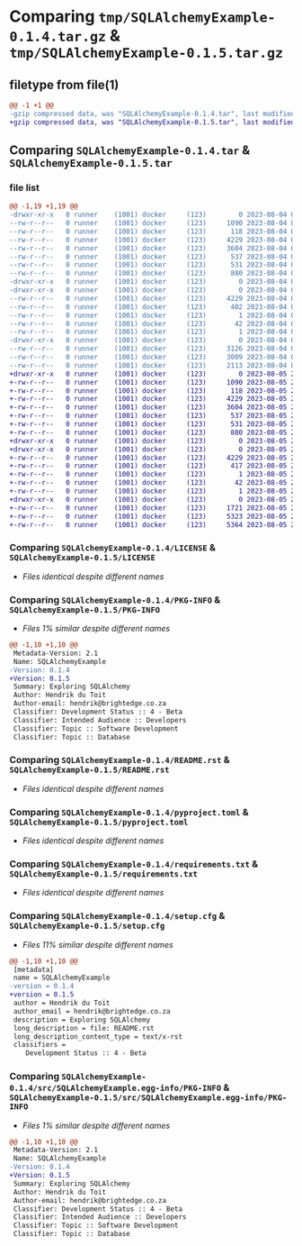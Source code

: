 # Comparing `tmp/SQLAlchemyExample-0.1.4.tar.gz` & `tmp/SQLAlchemyExample-0.1.5.tar.gz`

## filetype from file(1)

```diff
@@ -1 +1 @@
-gzip compressed data, was "SQLAlchemyExample-0.1.4.tar", last modified: Fri Aug  4 01:05:47 2023, max compression
+gzip compressed data, was "SQLAlchemyExample-0.1.5.tar", last modified: Sat Aug  5 23:02:22 2023, max compression
```

## Comparing `SQLAlchemyExample-0.1.4.tar` & `SQLAlchemyExample-0.1.5.tar`

### file list

```diff
@@ -1,19 +1,19 @@
-drwxr-xr-x   0 runner    (1001) docker     (123)        0 2023-08-04 01:05:47.524157 SQLAlchemyExample-0.1.4/
--rw-r--r--   0 runner    (1001) docker     (123)     1090 2023-08-04 01:05:38.000000 SQLAlchemyExample-0.1.4/LICENSE
--rw-r--r--   0 runner    (1001) docker     (123)      118 2023-08-04 01:05:38.000000 SQLAlchemyExample-0.1.4/MANIFEST.in
--rw-r--r--   0 runner    (1001) docker     (123)     4229 2023-08-04 01:05:47.524157 SQLAlchemyExample-0.1.4/PKG-INFO
--rw-r--r--   0 runner    (1001) docker     (123)     3604 2023-08-04 01:05:38.000000 SQLAlchemyExample-0.1.4/README.rst
--rw-r--r--   0 runner    (1001) docker     (123)      537 2023-08-04 01:05:38.000000 SQLAlchemyExample-0.1.4/pyproject.toml
--rw-r--r--   0 runner    (1001) docker     (123)      531 2023-08-04 01:05:38.000000 SQLAlchemyExample-0.1.4/requirements.txt
--rw-r--r--   0 runner    (1001) docker     (123)      880 2023-08-04 01:05:47.524157 SQLAlchemyExample-0.1.4/setup.cfg
-drwxr-xr-x   0 runner    (1001) docker     (123)        0 2023-08-04 01:05:47.524157 SQLAlchemyExample-0.1.4/src/
-drwxr-xr-x   0 runner    (1001) docker     (123)        0 2023-08-04 01:05:47.524157 SQLAlchemyExample-0.1.4/src/SQLAlchemyExample.egg-info/
--rw-r--r--   0 runner    (1001) docker     (123)     4229 2023-08-04 01:05:47.000000 SQLAlchemyExample-0.1.4/src/SQLAlchemyExample.egg-info/PKG-INFO
--rw-r--r--   0 runner    (1001) docker     (123)      402 2023-08-04 01:05:47.000000 SQLAlchemyExample-0.1.4/src/SQLAlchemyExample.egg-info/SOURCES.txt
--rw-r--r--   0 runner    (1001) docker     (123)        1 2023-08-04 01:05:47.000000 SQLAlchemyExample-0.1.4/src/SQLAlchemyExample.egg-info/dependency_links.txt
--rw-r--r--   0 runner    (1001) docker     (123)       42 2023-08-04 01:05:47.000000 SQLAlchemyExample-0.1.4/src/SQLAlchemyExample.egg-info/requires.txt
--rw-r--r--   0 runner    (1001) docker     (123)        1 2023-08-04 01:05:47.000000 SQLAlchemyExample-0.1.4/src/SQLAlchemyExample.egg-info/top_level.txt
-drwxr-xr-x   0 runner    (1001) docker     (123)        0 2023-08-04 01:05:47.524157 SQLAlchemyExample-0.1.4/tests/
--rw-r--r--   0 runner    (1001) docker     (123)     3126 2023-08-04 01:05:38.000000 SQLAlchemyExample-0.1.4/tests/test_otm_bi_single_table_inherit.py
--rw-r--r--   0 runner    (1001) docker     (123)     3009 2023-08-04 01:05:38.000000 SQLAlchemyExample-0.1.4/tests/test_otm_uni_single_table_inherit.py
--rw-r--r--   0 runner    (1001) docker     (123)     2113 2023-08-04 01:05:38.000000 SQLAlchemyExample-0.1.4/tests/test_simple.py
+drwxr-xr-x   0 runner    (1001) docker     (123)        0 2023-08-05 23:02:22.034472 SQLAlchemyExample-0.1.5/
+-rw-r--r--   0 runner    (1001) docker     (123)     1090 2023-08-05 23:02:12.000000 SQLAlchemyExample-0.1.5/LICENSE
+-rw-r--r--   0 runner    (1001) docker     (123)      118 2023-08-05 23:02:12.000000 SQLAlchemyExample-0.1.5/MANIFEST.in
+-rw-r--r--   0 runner    (1001) docker     (123)     4229 2023-08-05 23:02:22.034472 SQLAlchemyExample-0.1.5/PKG-INFO
+-rw-r--r--   0 runner    (1001) docker     (123)     3604 2023-08-05 23:02:12.000000 SQLAlchemyExample-0.1.5/README.rst
+-rw-r--r--   0 runner    (1001) docker     (123)      537 2023-08-05 23:02:12.000000 SQLAlchemyExample-0.1.5/pyproject.toml
+-rw-r--r--   0 runner    (1001) docker     (123)      531 2023-08-05 23:02:12.000000 SQLAlchemyExample-0.1.5/requirements.txt
+-rw-r--r--   0 runner    (1001) docker     (123)      880 2023-08-05 23:02:22.034472 SQLAlchemyExample-0.1.5/setup.cfg
+drwxr-xr-x   0 runner    (1001) docker     (123)        0 2023-08-05 23:02:22.034472 SQLAlchemyExample-0.1.5/src/
+drwxr-xr-x   0 runner    (1001) docker     (123)        0 2023-08-05 23:02:22.034472 SQLAlchemyExample-0.1.5/src/SQLAlchemyExample.egg-info/
+-rw-r--r--   0 runner    (1001) docker     (123)     4229 2023-08-05 23:02:22.000000 SQLAlchemyExample-0.1.5/src/SQLAlchemyExample.egg-info/PKG-INFO
+-rw-r--r--   0 runner    (1001) docker     (123)      417 2023-08-05 23:02:22.000000 SQLAlchemyExample-0.1.5/src/SQLAlchemyExample.egg-info/SOURCES.txt
+-rw-r--r--   0 runner    (1001) docker     (123)        1 2023-08-05 23:02:22.000000 SQLAlchemyExample-0.1.5/src/SQLAlchemyExample.egg-info/dependency_links.txt
+-rw-r--r--   0 runner    (1001) docker     (123)       42 2023-08-05 23:02:22.000000 SQLAlchemyExample-0.1.5/src/SQLAlchemyExample.egg-info/requires.txt
+-rw-r--r--   0 runner    (1001) docker     (123)        1 2023-08-05 23:02:22.000000 SQLAlchemyExample-0.1.5/src/SQLAlchemyExample.egg-info/top_level.txt
+drwxr-xr-x   0 runner    (1001) docker     (123)        0 2023-08-05 23:02:22.034472 SQLAlchemyExample-0.1.5/tests/
+-rw-r--r--   0 runner    (1001) docker     (123)     1721 2023-08-05 23:02:12.000000 SQLAlchemyExample-0.1.5/tests/test_ex01_simple.py
+-rw-r--r--   0 runner    (1001) docker     (123)     5323 2023-08-05 23:02:12.000000 SQLAlchemyExample-0.1.5/tests/test_ex02_otm_bi_single_table_inherit.py
+-rw-r--r--   0 runner    (1001) docker     (123)     5364 2023-08-05 23:02:12.000000 SQLAlchemyExample-0.1.5/tests/test_ex03_otm_uni_single_table_inherit.py
```

### Comparing `SQLAlchemyExample-0.1.4/LICENSE` & `SQLAlchemyExample-0.1.5/LICENSE`

 * *Files identical despite different names*

### Comparing `SQLAlchemyExample-0.1.4/PKG-INFO` & `SQLAlchemyExample-0.1.5/PKG-INFO`

 * *Files 1% similar despite different names*

```diff
@@ -1,10 +1,10 @@
 Metadata-Version: 2.1
 Name: SQLAlchemyExample
-Version: 0.1.4
+Version: 0.1.5
 Summary: Exploring SQLAlchemy
 Author: Hendrik du Toit
 Author-email: hendrik@brightedge.co.za
 Classifier: Development Status :: 4 - Beta
 Classifier: Intended Audience :: Developers
 Classifier: Topic :: Software Development
 Classifier: Topic :: Database
```

### Comparing `SQLAlchemyExample-0.1.4/README.rst` & `SQLAlchemyExample-0.1.5/README.rst`

 * *Files identical despite different names*

### Comparing `SQLAlchemyExample-0.1.4/pyproject.toml` & `SQLAlchemyExample-0.1.5/pyproject.toml`

 * *Files identical despite different names*

### Comparing `SQLAlchemyExample-0.1.4/requirements.txt` & `SQLAlchemyExample-0.1.5/requirements.txt`

 * *Files identical despite different names*

### Comparing `SQLAlchemyExample-0.1.4/setup.cfg` & `SQLAlchemyExample-0.1.5/setup.cfg`

 * *Files 11% similar despite different names*

```diff
@@ -1,10 +1,10 @@
 [metadata]
 name = SQLAlchemyExample
-version = 0.1.4
+version = 0.1.5
 author = Hendrik du Toit
 author_email = hendrik@brightedge.co.za
 description = Exploring SQLAlchemy
 long_description = file: README.rst
 long_description_content_type = text/x-rst
 classifiers = 
 	Development Status :: 4 - Beta
```

### Comparing `SQLAlchemyExample-0.1.4/src/SQLAlchemyExample.egg-info/PKG-INFO` & `SQLAlchemyExample-0.1.5/src/SQLAlchemyExample.egg-info/PKG-INFO`

 * *Files 1% similar despite different names*

```diff
@@ -1,10 +1,10 @@
 Metadata-Version: 2.1
 Name: SQLAlchemyExample
-Version: 0.1.4
+Version: 0.1.5
 Summary: Exploring SQLAlchemy
 Author: Hendrik du Toit
 Author-email: hendrik@brightedge.co.za
 Classifier: Development Status :: 4 - Beta
 Classifier: Intended Audience :: Developers
 Classifier: Topic :: Software Development
 Classifier: Topic :: Database
```

